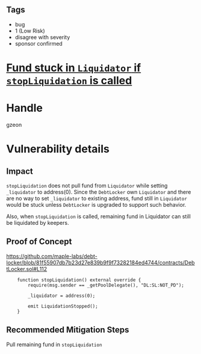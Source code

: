 ## Tags

- bug
- 1 (Low Risk)
- disagree with severity
- sponsor confirmed

# [Fund stuck in `Liquidator` if `stopLiquidation` is called ](https://github.com/code-423n4/2021-12-maple-findings/issues/67) 

# Handle

gzeon


# Vulnerability details

## Impact
`stopLiquidation` does not pull fund from `Liquidator` while setting `_liquidator` to address(0). Since the `DebtLocker` own `Liquidator` and there are no way to set `_liquidator` to existing address, fund still in `Liquidator` would be stuck unless `DebtLocker` is upgraded to support such behavior.

Also, when `stopLiquidation` is called, remaining fund in Liquidator can still be liquidated by keepers.

## Proof of Concept
https://github.com/maple-labs/debt-locker/blob/81f55907db7b23d27e839b9f9f73282184ed4744/contracts/DebtLocker.sol#L112
```
    function stopLiquidation() external override {
        require(msg.sender == _getPoolDelegate(), "DL:SL:NOT_PD");

        _liquidator = address(0);

        emit LiquidationStopped();
    }
```

## Recommended Mitigation Steps
Pull remaining fund in `stopLiquidation`  

